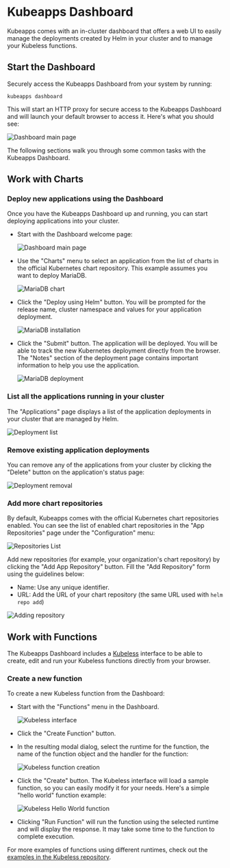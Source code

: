 # Kubeapps Dashboard

Kubeapps comes with an in-cluster dashboard that offers a web UI to easily manage the deployments created by Helm in your cluster and to manage your Kubeless functions.

## Start the Dashboard

Securely access the Kubeapps Dashboard from your system by running:

```
kubeapps dashboard
```

This will start an HTTP proxy for secure access to the Kubeapps Dashboard and will launch your default browser to access it. Here's what you should see:

![Dashboard main page](../img/dashboard-home.png)

The following sections walk you through some common tasks with the Kubeapps Dashboard.

## Work with Charts

### Deploy new applications using the Dashboard

Once you have the Kubeapps Dashboard up and running, you can start deploying applications into your cluster.

* Start with the Dashboard welcome page:

  ![Dashboard main page](../img/dashboard-home.png)

* Use the "Charts" menu to select an application from the list of charts in the official Kubernetes chart repository. This example assumes you want to deploy MariaDB.

  ![MariaDB chart](../img/mariadb-chart.png)

* Click the "Deploy using Helm" button. You will be prompted for the release name, cluster namespace and values for your application deployment.

  ![MariaDB installation](../img/mariadb-installation.png)

* Click the "Submit" button. The application will be deployed. You will be able to track the new Kubernetes deployment directly from the browser. The "Notes" section of the deployment page contains important information to help you use the application.

  ![MariaDB deployment](../img/mariadb-deployment.png)

### List all the applications running in your cluster

The "Applications" page displays a list of the application deployments in your cluster that are managed by Helm.

![Deployment list](../img/dashboard-deployments.png)

### Remove existing application deployments

You can remove any of the applications from your cluster by clicking the "Delete" button on the application's status page:

![Deployment removal](../img/dashboard-delete-deployment.png)

### Add more chart repositories

By default, Kubeapps comes with the official Kubernetes chart repositories enabled. You can see the list of enabled chart repositories in the "App Repositories" page under the "Configuration" menu:

![Repositories List](../img/dashboard-repos.png)

Add new repositories (for example, your organization's chart repository) by clicking the "Add App Repository" button. Fill the "Add Repository" form using the guidelines below:

* Name: Use any unique identifier.
* URL: Add the URL of your chart repository (the same URL used with `helm repo add`)

![Adding repository](../img/dashboard-add-repo.png)

## Work with Functions

The Kubeapps Dashboard includes a [Kubeless](https://kubeless.io) interface to be able to create, edit and run your Kubeless functions directly from your browser.

### Create a new function

To create a new Kubeless function from the Dashboard:

* Start with the "Functions" menu in the Dashboard.

  ![Kubeless interface](../img/dashboard-functions.png)

* Click the "Create Function" button.
* In the resulting modal dialog, select the runtime for the function, the name of the function object and the handler for the function:

  ![Kubeless function creation](../img/kubeless-create.png)

* Click the "Create" button. The Kubeless interface will load a sample function, so you can easily modify it for your needs. Here's a simple "hello world" function example:

  ![Kubeless Hello World function](../img/kubeless-hello.png)

* Clicking "Run Function" will run the function using the selected runtime and will display the response. It may take some time to the function to complete execution.

For more examples of functions using different runtimes, check out the [examples in the Kubeless repository](https://github.com/kubeless/kubeless/tree/master/examples).
